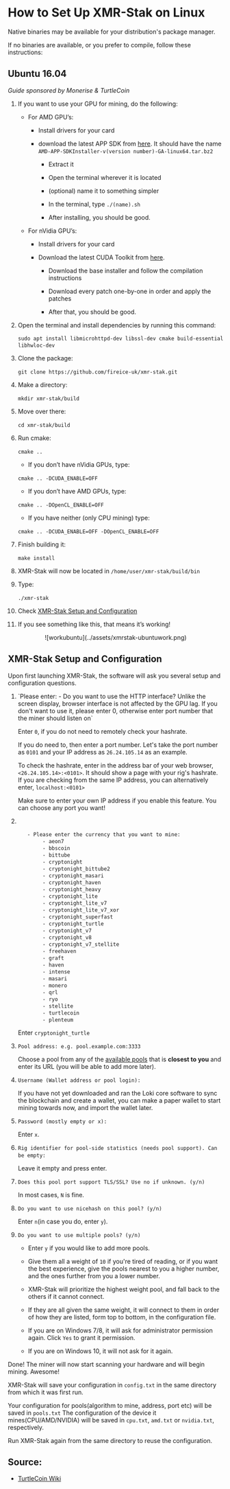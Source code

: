 # How to Set Up XMR-Stak on Linux

Native binaries may be available for your distribution's package manager.

If no binaries are available, or you prefer to compile, follow these instructions:

## Ubuntu 16.04<a name="ubuntu-16-04"></a>

*Guide sponsored by Monerise & TurtleCoin*

1. If you want to use your GPU for mining, do the following:

    * For AMD GPU’s:

        * Install drivers for your card

        * download the latest APP SDK from [here](https://github.com/Microsoft/LightGBM/releases/download/v2.0.12/AMD-APP-SDKInstaller-v3.0.130.136-GA-linux64.tar.bz2). It should have the name `AMD-APP-SDKInstaller-v(version number)-GA-linux64.tar.bz2`

            * Extract it

            * Open the terminal wherever it is located

            * (optional) name it to something simpler

            * In the terminal, type `./(name).sh`

            * After installing, you should be good.

    * For nVidia GPU’s:

        * Install drivers for your card

        * Download the latest CUDA Toolkit from [here](https://developer.nvidia.com/cuda-downloads?target_os=Linux&target_arch=x86_64).

            * Download the base installer and follow the compilation instructions

            * Download every patch one-by-one in order and apply the patches

            * After that, you should be good.

2.  Open the terminal and install dependencies by running this command:

    ```
    sudo apt install libmicrohttpd-dev libssl-dev cmake build-essential libhwloc-dev
    ```

3.  Clone the package:

    `git clone https://github.com/fireice-uk/xmr-stak.git`

4.  Make a directory:

    `mkdir xmr-stak/build`

5.  Move over there: 

    `cd xmr-stak/build`

6.  Run cmake:

    `cmake ..`

    * If you don’t have nVidia GPUs, type:

    `cmake .. -DCUDA_ENABLE=OFF`

    * If you don’t have AMD GPUs, type:

    `cmake .. -DOpenCL_ENABLE=OFF`

    * If you have neither (only CPU mining) type:

    `cmake .. -DCUDA_ENABLE=OFF -DOpenCL_ENABLE=OFF`

7.  Finish building it:

    `make install`

8.  XMR-Stak will now be located in `/home/user/xmr-stak/build/bin`

9. Type:

    `./xmr-stak`

10. Check [XMR-Stak Setup and Configuration](#setup-and-config)

11. If you see something like this, that means it’s working!

<center>![workubuntu](../assets/xmrstak-ubuntuwork.png)</center>

## XMR-Stak Setup and Configuration<a name="setup-and-config"></a>

Upon first launching XMR-Stak, the software will ask you several setup and configuration questions.
<ol>
<li>`Please enter: - Do you want to use the HTTP interface? Unlike the screen display, browser interface is not affected by the GPU lag. If you don't want to use it, please enter 0, otherwise enter port number that the miner should listen on`</li>

Enter `0`, if you do not need to remotely check your hashrate.

If you do need to, then enter a port number.
Let's take the port number as `0101` and your IP address as `26.24.105.14` as an example.

To check the hashrate, enter in the address bar of your web browser, `<26.24.105.14>:<0101>`. It should show a page with your rig's hashrate.  
If you are checking from the same IP address, you can alternatively enter, `localhost:<0101>`

Make sure to enter your own IP address if you enable this feature. You can choose any port you want!

<li> </li>

```
   - Please enter the currency that you want to mine:
        - aeon7
        - bbscoin
        - bittube
        - cryptonight
        - cryptonight_bittube2
        - cryptonight_masari
        - cryptonight_haven
        - cryptonight_heavy
        - cryptonight_lite
        - cryptonight_lite_v7
        - cryptonight_lite_v7_xor
        - cryptonight_superfast
        - cryptonight_turtle
        - cryptonight_v7
        - cryptonight_v8
        - cryptonight_v7_stellite
        - freehaven
        - graft
        - haven
        - intense
        - masari
        - monero
        - qrl
        - ryo
        - stellite
        - turtlecoin
        - plenteum
```

Enter `cryptonight_turtle`

<li><code>Pool address: e.g. pool.example.com:3333</code></li>

Choose a pool from any of the [available pools](../MiningOverview/#pools) that is **closest to you** and enter its URL (you will be able to add more later).

<li><code>Username (Wallet address or pool login):</code></li>

If you have not yet downloaded and ran the Loki core software to sync the blockchain and create a wallet, you can make a paper wallet to start mining towards now, and import the wallet later.

<li><code>Password (mostly empty or x):</code></li>

Enter `x`.

<li><code>Rig identifier for pool-side statistics (needs pool support). Can be empty:</code></li>

Leave it empty and press enter.

<li><code>Does this pool port support TLS/SSL? Use no if unknown. (y/n)</code></li>

In most cases, `N` is fine.

<li><code>Do you want to use nicehash on this pool? (y/n)</code></li>

Enter `n`(in case you do, enter `y`).

<li><code>Do you want to use multiple pools? (y/n)</code></li>

* Enter `y` if you would like to add more pools.

* Give them all a weight of `10` if you're tired of reading, or if you want the best experience, give the pools nearest to you a higher number, and the ones further from you a lower number.  

* XMR-Stak will prioritize the highest weight pool, and fall back to the others if it cannot connect.
* If they are all given the same weight, it will connect to them in order of how they are listed, form top to bottom, in the configuration file.

* If you are on Windows 7/8, it will ask for administrator permission again. Click `Yes` to grant it permission.

* If you are on Windows 10, it will not ask for it again.
</ol>

Done! The miner will now start scanning your hardware and will begin mining. Awesome!

XMR-Stak will save your configuration in `config.txt`  in the same directory from which it was first run.

Your configuration for pools(algorithm to mine, address, port etc) will be saved in `pools.txt`
The configuration of the device it mines(CPU/AMD/NVIDIA) will be saved in `cpu.txt`, `amd.txt` or `nvidia.txt`, respectively.

Run XMR-Stak again from the same directory to reuse the configuration.

## Source:
- [TurtleCoin Wiki](https://docs.turtlecoin.lol/guides/mining/xmr-stak-linux-guide/)
